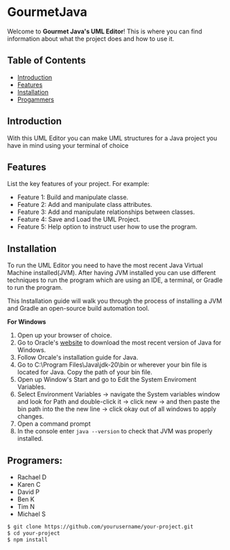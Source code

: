 # GourmetJava

Welcome to **Gourmet Java's UML Editor**! This is where you can find information about what the project does and how to use it.

## Table of Contents

- [Introduction](#introduction)
- [Features](#features)
- [Installation](#installation)
- [Progammers](#Programmers:)

## Introduction

With this UML Editor you can make UML structures for a Java project you have in mind using your terminal of choice

## Features

List the key features of your project. For example:

- Feature 1: Build and manipulate classe.
- Feature 2: Add and manipulate class attributes.
- Feature 3: Add and manipulate relationships between classes.
- Feature 4: Save and Load the UML Project.
- Feature 5: Help option to instruct user how to use the program.

## Installation

<!-- Explain how to install your project. Provide step-by-step instructions if necessary. You can include code snippets if applicable. -->
To run the UML Editor you need to have the most recent Java Virtual Machine installed(JVM). After having JVM installed you can use different techniques to run the program which are using an IDE, a terminal, or Gradle to run the program. 

This Installation guide will walk you through the process of installing a JVM and Gradle an open-source build automation tool.

**For Windows**

1. Open up your browser of choice. 
2. Go to Oracle's [website](https://www.oracle.com/java/technologies/downloads/) to download the most recent version of Java for Windows.
3. Follow Orcale's installation guide for Java.
4. Go to C:\Program Files\Java\jdk-20\bin or wherever your bin file is located for Java. Copy the path of your bin file.
5. Open up Window's Start and go to Edit the System Enviroment Variables.
6. Select Environment Variables &rarr; navigate the System variables window and look for Path and double-click it &rarr; click new &rarr; and then paste the bin path into the the new line &rarr; click okay out of all windows to apply changes.
7. Open a command prompt
8. In the console enter `java --version` to check that JVM was properly installed.



## Programers: 
- Rachael D 
- Karen C
- David P
- Ben K
- Tim N 
- Michael S

```bash
$ git clone https://github.com/yourusername/your-project.git
$ cd your-project
$ npm install
